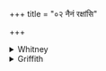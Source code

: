 +++
title = "०२ नैनं रक्षांसि"

+++

<details><summary>Whitney</summary>

### Translation
2. Not demons, not *piśācás* overcome him, for this is the first-born  
force of the gods; whoso bears the gold of the descendants of Dakṣa, he  
makes for himself long life among the living.

### Notes
VS. (xxxiv. 51) has the verse, reading *tád* for *enam* and *taranti*  
for *sahante* in **a**, accenting *bibhárti* in **c**, and giving  
*devéṣu* for *jivéṣu* in **d**; and it repeats **d** with *manuṣyèṣu*  
instead; and the RV. khila (8, as above) follows it very nearly (but  
*caranti* in **a**, and *dākṣāyaṇā hir-* in **c**). The Anukr. ignores  
the metrical irregularities of **a** and **b**.
</details>

<details><summary>Griffith</summary>

This man no fiends may conquer, no Pisachas, for this is might of Gods, their primal offspring. Whoever wears the Gold of Daksha's children hath a long lengthened life among the living.
</details>
